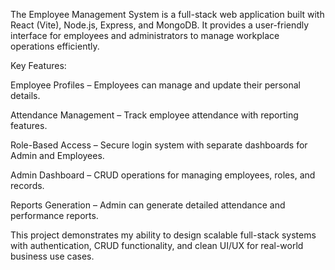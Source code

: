 The Employee Management System is a full-stack web application built with React (Vite), Node.js, Express, and MongoDB. It provides a user-friendly interface for employees and administrators to manage workplace operations efficiently.

 Key Features:

 Employee Profiles – Employees can manage and update their personal details.

 Attendance Management – Track employee attendance with reporting features.

 Role-Based Access – Secure login system with separate dashboards for Admin and Employees.

Admin Dashboard – CRUD operations for managing employees, roles, and records.

 Reports Generation – Admin can generate detailed attendance and performance reports.

This project demonstrates my ability to design scalable full-stack systems with authentication, CRUD functionality, and clean UI/UX for real-world business use cases.
